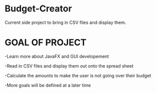 # Budget-Creator
Current side project to bring in CSV files and display them.

# GOAL OF PROJECT
-Learn more about JavaFX and GUI developement

-Read in CSV files and display them out onto the spread sheet

-Calculate the amounts to make the user is not going over their budget

-More goals will be defined at a later time
